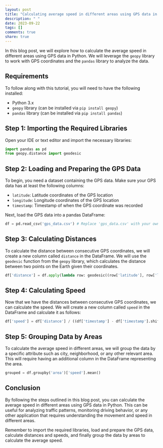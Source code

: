 ```yaml
---
layout: post
title: "Calculating average speed in different areas using GPS data in Python"
description: " "
date: 2023-09-22
tags: []
comments: true
share: true
---
```


In this blog post, we will explore how to calculate the average speed in different areas using GPS data in Python. We will leverage the `geopy` library to work with GPS coordinates and the `pandas` library to analyze the data.

## Requirements
To follow along with this tutorial, you will need to have the following installed:
- Python 3.x
- `geopy` library (can be installed via `pip install geopy`)
- `pandas` library (can be installed via `pip install pandas`)

## Step 1: Importing the Required Libraries
Open your IDE or text editor and import the necessary libraries:

```python
import pandas as pd
from geopy.distance import geodesic
```

## Step 2: Loading and Preparing the GPS Data
To begin, you need a dataset containing the GPS data. Make sure your GPS data has at least the following columns:
- `latitude`: Latitude coordinates of the GPS location
- `longitude`: Longitude coordinates of the GPS location
- `timestamp`: Timestamp of when the GPS coordinate was recorded

Next, load the GPS data into a pandas DataFrame:

```python
df = pd.read_csv('gps_data.csv') # Replace 'gps_data.csv' with your own file path
```

## Step 3: Calculating Distances
To calculate the distance between consecutive GPS coordinates, we will create a new column called `distance` in the DataFrame. We will use the `geodesic` function from the `geopy` library, which calculates the distance between two points on the Earth given their coordinates.

```python
df['distance'] = df.apply(lambda row: geodesic((row['latitude'], row['longitude']), (row['latitude'].shift(), row['longitude'].shift())).miles, axis=1)
```

## Step 4: Calculating Speed
Now that we have the distances between consecutive GPS coordinates, we can calculate the speed. We will create a new column called `speed` in the DataFrame and calculate it as follows:

```python
df['speed'] = df['distance'] / ((df['timestamp'] - df['timestamp'].shift()).dt.total_seconds() / 3600)
```

## Step 5: Grouping Data by Areas
To calculate the average speed in different areas, we will group the data by a specific attribute such as city, neighborhood, or any other relevant area. This will require having an additional column in the DataFrame representing the area.

```python
grouped = df.groupby('area')['speed'].mean()
```

## Conclusion
By following the steps outlined in this blog post, you can calculate the average speed in different areas using GPS data in Python. This can be useful for analyzing traffic patterns, monitoring driving behavior, or any other application that requires understanding the movement and speed in different areas.

Remember to import the required libraries, load and prepare the GPS data, calculate distances and speeds, and finally group the data by areas to calculate the average speed.